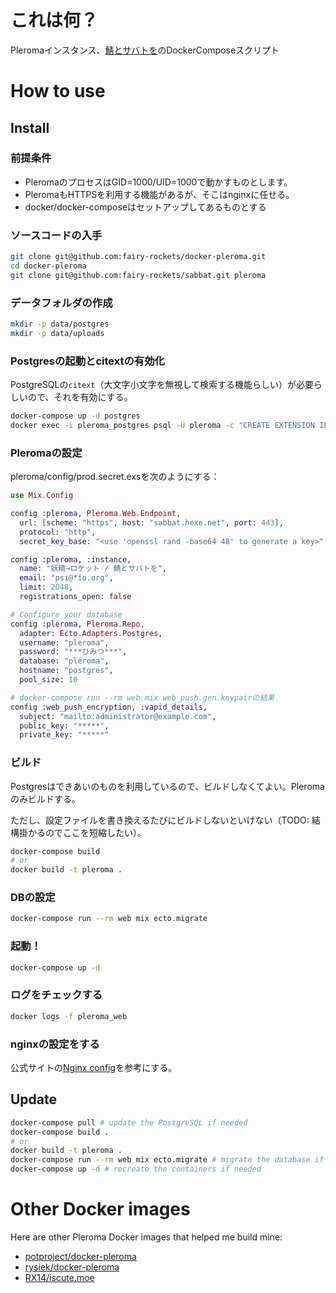 # これは何？

Pleromaインスタンス、[鯖とサバトを](https://sabbat.hexe.net/)のDockerComposeスクリプト

# How to use

## Install

### 前提条件

 - PleromaのプロセスはGID=1000/UID=1000で動かすものとします。
 - PleromaもHTTPSを利用する機能があるが、そこはnginxに任せる。
 - docker/docker-composeはセットアップしてあるものとする

### ソースコードの入手

```bash
git clone git@github.com:fairy-rockets/docker-pleroma.git
cd docker-pleroma
git clone git@github.com:fairy-rockets/sabbat.git pleroma
```

### データフォルダの作成

```bash
mkdir -p data/postgres
mkdir -p data/uploads
```

### Postgresの起動とcitextの有効化

PostgreSQLの`citext`（大文字小文字を無視して検索する機能らしい）が必要らしいので、それを有効にする。

```sh
docker-compose up -d postgres
docker exec -i pleroma_postgres psql -U pleroma -c "CREATE EXTENSION IF NOT EXISTS citext;"
```

### Pleromaの設定

pleroma/config/prod.secret.exsを次のようにする：

```exs
use Mix.Config

config :pleroma, Pleroma.Web.Endpoint,
  url: [scheme: "https", host: "sabbat.hexe.net", port: 443],
  protocol: "http",
  secret_key_base: "<use 'openssl rand -base64 48' to generate a key>"

config :pleroma, :instance,
  name: "妖精⊸ロケット / 鯖とサバトを",
  email: "psi@*io.org",
  limit: 2048,
  registrations_open: false

# Configure your database
config :pleroma, Pleroma.Repo,
  adapter: Ecto.Adapters.Postgres,
  username: "pleroma",
  password: "***ひみつ***",
  database: "pleroma",
  hostname: "postgres",
  pool_size: 10

# docker-compose run --rm web mix web_push.gen.keypairの結果
config :web_push_encryption, :vapid_details,
  subject: "mailto:administrator@example.com",
  public_key: "*****",
  private_key: "*****"

```

### ビルド

Postgresはできあいのものを利用しているので、ビルドしなくてよい。Pleromaのみビルドする。

ただし、設定ファイルを書き換えるたびにビルドしないといけない（TODO: 結構掛かるのでここを短縮したい）。

```sh
docker-compose build
# or
docker build -t pleroma .
```

### DBの設定

```sh
docker-compose run --rm web mix ecto.migrate
```

### 起動！

```bash
docker-compose up -d
```

### ログをチェックする

```bash
docker logs -f pleroma_web
```

### nginxの設定をする

公式サイトの[Nginx config](https://git.pleroma.social/pleroma/pleroma/blob/develop/installation/pleroma.nginx)を参考にする。

## Update

```sh
docker-compose pull # update the PostgreSQL if needed
docker-compose build .
# or
docker build -t pleroma .
docker-compose run --rm web mix ecto.migrate # migrate the database if needed
docker-compose up -d # recreate the containers if needed
```

# Other Docker images

Here are other Pleroma Docker images that helped me build mine:

- [potproject/docker-pleroma](https://github.com/potproject/docker-pleroma)
- [rysiek/docker-pleroma](https://git.pleroma.social/rysiek/docker-pleroma)
- [RX14/iscute.moe](https://github.com/RX14/kurisu.rx14.co.uk/blob/master/services/iscute.moe/pleroma/Dockerfile)
